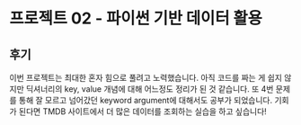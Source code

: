 # 프로젝트 02 - 파이썬 기반 데이터 활용

## 후기
이번 프로젝트는 최대한 혼자 힘으로 풀려고 노력했습니다.
아직 코드를 짜는 게 쉽지 않지만 딕셔너리의 key, value 개념에 대해 어느정도 정리가 된 것 같습니다.
또 4번 문제를 통해 잘 모르고 넘어갔던 keyword argument에 대해서도 공부가 되었습니다.
기회가 된다면 TMDB 사이트에서 더 많은 데이터를 조회하는 실습을 하고 싶습니다!
 